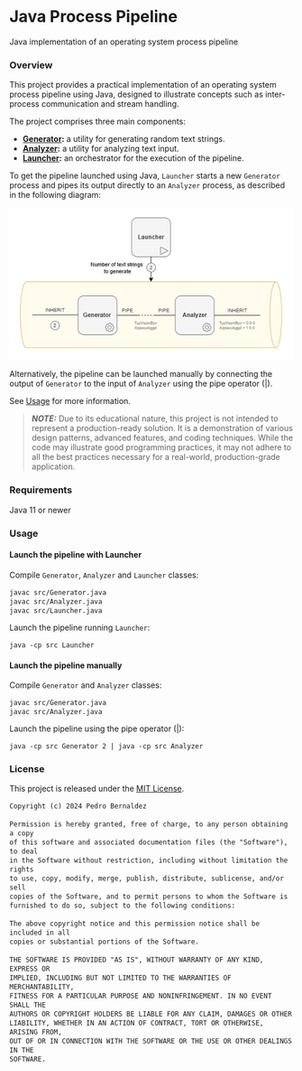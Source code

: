 # Java Process Pipeline

Java implementation of an operating system process pipeline

### Overview

This project provides a practical implementation of an operating system process pipeline using 
Java, designed to illustrate concepts such as inter-process communication and stream handling.

The project comprises three main components:
* **[Generator](src/Generator.java):** a utility for generating random text strings.
* **[Analyzer](src/Analyzer.java):** a utility for analyzing text input.
* **[Launcher](src/Launcher.java):** an orchestrator for the execution of the pipeline.

To get the pipeline launched using Java, `Launcher` starts a new `Generator` process and pipes 
its output directly to an `Analyzer` process, as described in the following diagram:

![Overview](/docs/overview.png)

Alternatively, the pipeline can be launched manually by connecting the output of `Generator` to 
the input of `Analyzer` using the pipe operator (|).

See [Usage](#Usage) for more information.

> **_NOTE:_** Due to its educational nature, this project is not intended to
> represent a production-ready solution. It is a demonstration of various design
> patterns, advanced features, and coding techniques. While the code may illustrate
> good programming practices, it may not adhere to all the best practices necessary
> for a real-world, production-grade application.

### Requirements

Java 11 or newer

### Usage

#### Launch the pipeline with Launcher

Compile `Generator`, `Analyzer` and `Launcher` classes:

```Shell
javac src/Generator.java
javac src/Analyzer.java
javac src/Launcher.java
```

Launch the pipeline running `Launcher`:

```Shell
java -cp src Launcher
```

#### Launch the pipeline manually

Compile `Generator` and `Analyzer` classes:

```Shell
javac src/Generator.java
javac src/Analyzer.java
```

Launch the pipeline using the pipe operator (|):

```Shell
java -cp src Generator 2 | java -cp src Analyzer
```

### License

This project is released under the [MIT License](LICENSE).

```
Copyright (c) 2024 Pedro Bernaldez

Permission is hereby granted, free of charge, to any person obtaining a copy
of this software and associated documentation files (the "Software"), to deal
in the Software without restriction, including without limitation the rights
to use, copy, modify, merge, publish, distribute, sublicense, and/or sell
copies of the Software, and to permit persons to whom the Software is
furnished to do so, subject to the following conditions:

The above copyright notice and this permission notice shall be included in all
copies or substantial portions of the Software.

THE SOFTWARE IS PROVIDED "AS IS", WITHOUT WARRANTY OF ANY KIND, EXPRESS OR
IMPLIED, INCLUDING BUT NOT LIMITED TO THE WARRANTIES OF MERCHANTABILITY,
FITNESS FOR A PARTICULAR PURPOSE AND NONINFRINGEMENT. IN NO EVENT SHALL THE
AUTHORS OR COPYRIGHT HOLDERS BE LIABLE FOR ANY CLAIM, DAMAGES OR OTHER
LIABILITY, WHETHER IN AN ACTION OF CONTRACT, TORT OR OTHERWISE, ARISING FROM,
OUT OF OR IN CONNECTION WITH THE SOFTWARE OR THE USE OR OTHER DEALINGS IN THE
SOFTWARE.
```

